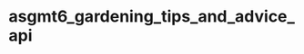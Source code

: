 # asgmt6_gardening_tips_and_advice_api

<!--
"dependencies": {
    "bcrypt": "^5.1.1",
    "cloudinary": "^2.5.0",
    "cookie-parser": "^1.4.6",
    "cors": "^2.8.5",
    "dotenv": "^16.4.5",
    "express": "^4.21.0",
    "http-status": "^1.7.4",
    "jsonwebtoken": "^9.0.2",
    "mongoose": "^8.7.1",
    "multer": "^1.4.5-lts.1",
    "multer-storage-cloudinary": "^4.0.0",
    "nodemailer": "^6.9.15",
    "zod": "^3.23.8"
  },
  "devDependencies": {
    "@eslint/js": "^9.11.1",
    "@types/bcrypt": "^5.0.2",
    "@types/bcryptjs": "^2.4.6",
    "@types/cookie-parser": "^1.4.7",
    "@types/cors": "^2.8.17",
    "@types/express": "^5.0.0",
    "@types/jsonwebtoken": "^9.0.7",
    "@types/multer": "^1.4.12",
    "@types/node": "^22.7.4",
    "@types/nodemailer": "^6.4.16",
    "@typescript-eslint/eslint-plugin": "^8.7.0",
    "@typescript-eslint/parser": "^8.7.0",
    "eslint": "^9.11.1",
    "eslint-config-prettier": "^9.1.0",
    "eslint-plugin-prettier": "^5.2.1",
    "globals": "^15.9.0",
    "prettier": "^3.3.3",
    "ts-node": "^10.9.2",
    "ts-node-dev": "^2.0.0",
    "typescript": "^5.6.2",
    "typescript-eslint": "^8.7.0"
  } -->
